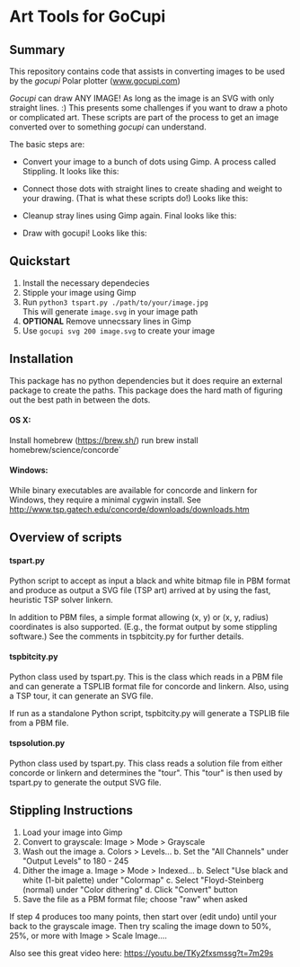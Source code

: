 # Art Tools for GoCupi

## Summary
This repository contains code that assists in converting images to be used by the *gocupi* Polar plotter (www.gocupi.com)

*Gocupi* can draw ANY IMAGE!  As long as the image is an SVG with only straight lines. :) This presents some challenges if you want to draw a photo or complicated art.  These scripts are part of the process to get an image converted over to something *gocupi* can understand.

The basic steps are:  

- Convert your image to a bunch of dots using Gimp. A process called Stippling. It looks like this:  
 <Insert image>  

- Connect those dots with straight lines to create shading and weight to your drawing.  (That is what these scripts do!) Looks like this:  
 <Insert Image>

- Cleanup stray lines using Gimp again. Final looks like this:  
 <Insert Image>
 
- Draw with gocupi! Looks like this:  
  <insert Image>


## Quickstart
1. Install the necessary dependecies
2. Stipple your image using Gimp
3. Run `python3 tspart.py ./path/to/your/image.jpg`  
    This will generate `image.svg` in your image path
4. **OPTIONAL** Remove unnecssary lines in Gimp 
5. Use `gocupi svg 200 image.svg` to create your image

## Installation
This package has no python dependencies but it does require an external package to create the paths.  This package does the hard math of figuring out the best path in between the dots.

#### OS X:

  Install homebrew (https://brew.sh/)
  run brew install homebrew/science/concorde`

#### Windows:
  While binary executables are available for concorde and linkern for
  Windows, they require a minimal cygwin install.  See
  http://www.tsp.gatech.edu/concorde/downloads/downloads.htm


## Overview of scripts

#### tspart.py
  Python script to accept as input a black and white bitmap file in PBM
  format and produce as output a SVG file (TSP art) arrived at by using
  the fast, heuristic TSP solver linkern.

  In addition to PBM files, a simple format allowing (x, y) or (x, y, radius)
  coordinates is also supported.  (E.g., the format output by some stippling
  software.) See the comments in tspbitcity.py for further details.

#### tspbitcity.py
  Python class used by tspart.py.  This is the class which reads in a
  PBM file and can generate a TSPLIB format file for concorde and linkern.
  Also, using a TSP tour, it can generate an SVG file.

  If run as a standalone Python script, tspbitcity.py will generate a
  TSPLIB file from a PBM file.

#### tspsolution.py
  Python class used by tspart.py.  This class reads a solution file from
  either concorde or linkern and determines the "tour".  This "tour" is
  then used by tspart.py to generate the output SVG file.


## Stippling Instructions

1. Load your image into Gimp
2. Convert to grayscale: Image > Mode > Grayscale
3. Wash out the image
   a. Colors > Levels...
   b. Set the "All Channels" under "Output Levels" to 180 - 245
4. Dither the image
   a. Image > Mode > Indexed...
   b. Select "Use black and white (1-bit palette) under "Colormap"
   c. Select "Floyd-Steinberg (normal) under "Color dithering"
   d. Click "Convert" button
5. Save the file as a PBM format file; choose "raw" when asked

If step 4 produces too many points, then start over (edit undo) until
your back to the grayscale image.  Then try scaling the image down to 50%,
25%, or more with Image > Scale Image....

Also see this great video here: https://youtu.be/TKy2fxsmssg?t=7m29s